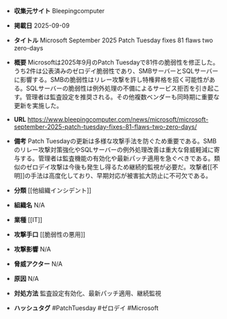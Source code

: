 - **収集元サイト**
Bleepingcomputer

- **掲載日**
2025-09-09

- **タイトル**
Microsoft September 2025 Patch Tuesday fixes 81 flaws two zero-days

- **概要**
Microsoftは2025年9月のPatch Tuesdayで81件の脆弱性を修正した。うち2件は公表済みのゼロデイ脆弱性であり、SMBサーバーとSQLサーバーに影響する。SMBの脆弱性はリレー攻撃を許し特権昇格を招く可能性がある。SQLサーバーの脆弱性は例外処理の不備によるサービス拒否を引き起こす。管理者は監査設定を推奨される。その他複数ベンダーも同時期に重要な更新を実施した。

- **URL**
https://www.bleepingcomputer.com/news/microsoft/microsoft-september-2025-patch-tuesday-fixes-81-flaws-two-zero-days/

- **備考**
Patch Tuesdayの更新は多様な攻撃手法を防ぐため重要である。SMBのリレー攻撃対策強化やSQLサーバーの例外処理改善は重大な脅威軽減に寄与する。管理者は監査機能の有効化や最新パッチ適用を急ぐべきである。類似のゼロデイ攻撃は今後も発生し得るため継続的監視が必要だ。攻撃者[[不明]]の手法は高度化しており、早期対応が被害拡大防止に不可欠である。

- **分類**
[[他組織インシデント]]

- **組織名**
N/A

- **業種**
[[IT]]

- **攻撃手口**
[[脆弱性の悪用]]

- **攻撃影響**
N/A

- **脅威アクター**
N/A

- **原因**
N/A

- **対処方法**
監査設定有効化、最新パッチ適用、継続監視

- **ハッシュタグ**
#PatchTuesday #ゼロデイ #Microsoft
